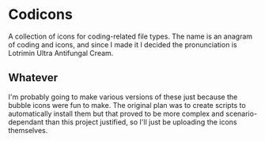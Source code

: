 # Codicons
A collection of icons for coding-related file types. The name is an anagram of coding and icons, and since I made it I decided the pronunciation is Lotrimin Ultra Antifungal Cream. 

## Whatever
I'm probably going to make various versions of these just because the bubble icons were fun to make. The original plan was to create scripts to automatically install them but that proved to be more complex and scenario-dependant than this project justified, so I'll just be uploading the icons themselves.
